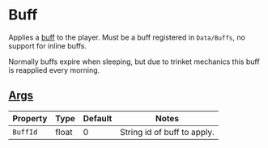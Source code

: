 # Buff

Applies a [buff](https://stardewvalleywiki.com/Modding:Buffs) to the player. Must be a buff registered in `Data/Buffs`, no support for inline buffs.

Normally buffs expire when sleeping, but due to trinket mechanics this buff is reapplied every morning.

## [Args](~/api/TrinketTinker.Models.AbilityArgs.BuffArgs.yml)

| Property | Type | Default | Notes |
| -------- | ---- | ------- | ----- |
| `BuffId` | float | 0 | String id of buff to apply. |
